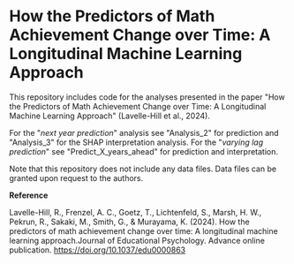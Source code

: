 # How the Predictors of Math Achievement Change over Time: A Longitudinal Machine Learning Approach

This repository includes code for the analyses presented in the paper "How the Predictors of Math Achievement Change over Time:
A Longitudinal Machine Learning Approach" (Lavelle-Hill et al., 2024).

For the "_next year prediction_" analysis see "Analysis_2" for prediction and "Analysis_3" for the SHAP interpretation analysis.
For the "_varying lag prediction_" see "Predict_X_years_ahead" for prediction and interpretation.

Note that this repository does not include any data files. Data files can be granted upon request to the authors.

**Reference**

Lavelle-Hill, R., Frenzel, A. C., Goetz, T., Lichtenfeld, S., Marsh, H. W., Pekrun, R., Sakaki, M., Smith, G., & Murayama, K. (2024). How the predictors of math achievement change over time: A longitudinal machine learning approach.Journal of Educational Psychology. Advance online publication. https://doi.org/10.1037/edu0000863
